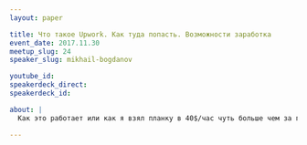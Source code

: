 ```yaml
---
layout: paper

title: Что такое Upwork. Как туда попасть. Возможности заработка
event_date: 2017.11.30
meetup_slug: 24
speaker_slug: mikhail-bogdanov

youtube_id:
speakerdeck_direct:
speakerdeck_id:

about: |
  Как это работает или как я взял планку в 40$/час чуть больше чем за год

---
```



